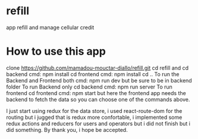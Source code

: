 # refill

app refill and manage cellular credit

# How to use this app

clone https://github.com/mamadou-mouctar-diallo/refill.git
cd refill and cd backend
cmd: npm install
cd frontend
cmd: npm install
cd ..
To run the Backend and Frontend both
cmd: npm run dev but be sure to be in backend folder
To run Backend only
cd backend
cmd: npm run server
To run frontend
cd frontend
cmd: npm start but here the frontend app needs the backend to fetch the data so you can choose one of the commands above.

I just start using redux for the data store, i used react-route-dom for the routing but i jugged that is redux more confortable, i implemented some redux actions and reducers for users and operators but i did not finish but i did something.
By thank you, i hope be accepted.

